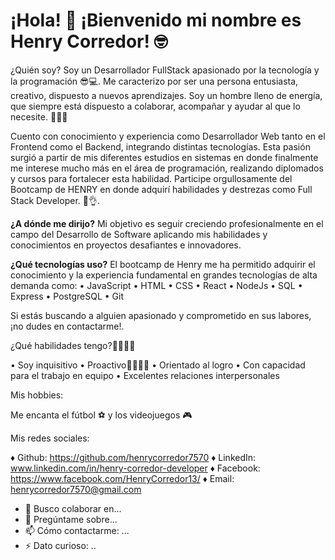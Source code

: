  # ¡Hola! 👋 ¡Bienvenido mi nombre es Henry Corredor! 🤓

¿Quién soy?
Soy un Desarrollador FullStack apasionado por la tecnología y la programación 😎💻. Me caracterizo por ser una persona entusiasta, creativo, dispuesto a nuevos aprendizajes. Soy un hombre lleno de energía, que siempre está dispuesto a colaborar, acompañar y ayudar al que lo necesite. 🤝💪😉

Cuento con conocimiento y experiencia como Desarrollador Web tanto en el Frontend como el Backend, integrando distintas tecnologías. Esta pasión surgió a partir de mis diferentes estudios en sistemas en donde finalmente me interese mucho más en el área de programación, realizando diplomados y cursos para fortalecer esta habilidad. Participe orgullosamente del Bootcamp de HENRY en donde adquirí habilidades y destrezas como Full Stack Developer. 🚀👌. 

**¿A dónde me dirijo?**
Mi objetivo es seguir creciendo profesionalmente en el campo del Desarrollo de Software aplicando mis habilidades y conocimientos en proyectos desafiantes e innovadores. 

**¿Qué tecnologías uso?**
El bootcamp de Henry me ha permitido adquirir el conocimiento y la experiencia fundamental en grandes tecnologías de alta demanda como:
  • JavaScript
  • HTML
  • CSS
  • React
  • NodeJs
  • SQL
  • Express
  • PostgreSQL
  • Git
  
Si estás buscando a alguien apasionado y comprometido en sus labores, ¡no dudes en contactarme!.

¿Qué habilidades tengo?🐱‍🏍🐱‍🏍

• Soy inquisitivo
• Proactivo🕵️‍♂️😁🤯
• Orientado al logro
• Con capacidad para el trabajo en equipo
• Excelentes relaciones interpersonales 

Mis hobbies:

Me encanta el fútbol ⚽ y los videojuegos 🎮

Mis redes sociales:

♦ Github: https://github.com/henrycorredor7570
♦ LinkedIn: www.linkedin.com/in/henry-corredor-developer
♦ Facebook: https://www.facebook.com/HenryCorredor13/
♦ Email: henrycorredor7570@gmail.com




- 👯 Busco colaborar en...
- 💬 Pregúntame sobre...
- 📫 Cómo contactarme: ...
- ⚡ Dato curioso: ..


